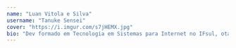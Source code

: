 ```yaml
---
name: "Luan Vitola e Silva"
username: "Tanuke Sensei"
cover: "https://i.imgur.com/s7jHEMX.jpg"
bio: "Dev formado em Tecnologia em Sistemas para Internet no IFsul, otaku, gamer, suporte e principal personagem na saga Vitola Wars. 29 anos e atuando como desenvolvedor back-end no Blklight. All New Tanuke Sensei"
---
```

